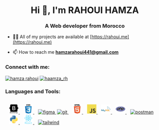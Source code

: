 <h1 align="center">Hi 👋, I'm RAHOUI HAMZA</h1>
<h3 align="center">A Web developer from Morocco</h3>

- 👨‍💻 All of my projects are available at [https://rahoui.me](https://rahoui.me)

- 📫 How to reach me **hamzarahoui441@gmail.com**

<h3 align="left">Connect with me:</h3>
<p align="left">
<a href="https://linkedin.com/in/hamza rahoui" target="blank"><img align="center" src="https://raw.githubusercontent.com/rahuldkjain/github-profile-readme-generator/master/src/images/icons/Social/linked-in-alt.svg" alt="hamza rahoui" height="30" width="40" /></a>
<a href="https://instagram.com/haamza_rh" target="blank"><img align="center" src="https://raw.githubusercontent.com/rahuldkjain/github-profile-readme-generator/master/src/images/icons/Social/instagram.svg" alt="haamza_rh" height="30" width="40" /></a>
</p>

<h3 align="left">Languages and Tools:</h3>
<div style="display:flex;align-items: center; ">
<p align="left"> <a href="https://getbootstrap.com" target="_blank" rel="noreferrer" > <img style="margin-left:12px" src="https://raw.githubusercontent.com/devicons/devicon/master/icons/bootstrap/bootstrap-plain-wordmark.svg" alt="bootstrap" width="30" height="30"/> </a> <a href="https://www.w3schools.com/css/" target="_blank" rel="noreferrer"> <img style="margin-left:12px" src="https://raw.githubusercontent.com/devicons/devicon/master/icons/css3/css3-original-wordmark.svg" alt="css3" width="30" height="30"/> </a> <a href="https://www.figma.com/" target="_blank" rel="noreferrer"> <img style="margin-left:12px" src="https://www.vectorlogo.zone/logos/figma/figma-icon.svg" alt="figma" width="30" height="30"/> </a> <a href="https://git-scm.com/" target="_blank" rel="noreferrer"> <img style="margin-left:3px" src="https://www.vectorlogo.zone/logos/git-scm/git-scm-icon.svg" alt="git" width="30" height="30"/> </a> <a href="https://www.w3.org/html/" target="_blank" rel="noreferrer"> <img style="margin-left:12px" src="https://raw.githubusercontent.com/devicons/devicon/master/icons/html5/html5-original-wordmark.svg" alt="html5" width="30" height="30"/> </a> <a href="https://developer.mozilla.org/en-US/docs/Web/JavaScript" target="_blank" rel="noreferrer"> <img style="margin-left:12px" src="https://raw.githubusercontent.com/devicons/devicon/master/icons/javascript/javascript-original.svg" alt="javascript" width="30" height="30"/> </a> <a href="https://www.mysql.com/" target="_blank" rel="noreferrer"> <img style="margin-left:12px" src="https://raw.githubusercontent.com/devicons/devicon/master/icons/mysql/mysql-original-wordmark.svg" alt="mysql" width="30" height="30"/> </a> <a href="https://www.php.net" target="_blank" rel="noreferrer"> <img style="margin-left:12px" src="https://raw.githubusercontent.com/devicons/devicon/master/icons/php/php-original.svg" alt="php" width="30" height="30"/> </a> <a href="https://postman.com" target="_blank" rel="noreferrer"> <img style="margin-left:12px" src="https://www.vectorlogo.zone/logos/getpostman/getpostman-icon.svg" alt="postman" width="30" height="30"/> </a> <a href="https://www.python.org" target="_blank" rel="noreferrer"> <img style="margin-left:12px" src="https://raw.githubusercontent.com/devicons/devicon/master/icons/python/python-original.svg" alt="python" width="30" height="30"/> </a> <a href="https://reactjs.org/" target="_blank" rel="noreferrer"> <img style="margin-left:12px" src="https://raw.githubusercontent.com/devicons/devicon/master/icons/react/react-original-wordmark.svg" alt="react" width="30" height="30"/> </a> <a href="https://tailwindcss.com/" target="_blank" rel="noreferrer"> <img style="margin-left:12px" src="https://www.vectorlogo.zone/logos/tailwindcss/tailwindcss-icon.svg" alt="tailwind" width="30" height="30"/> </a> </p>
</div>

